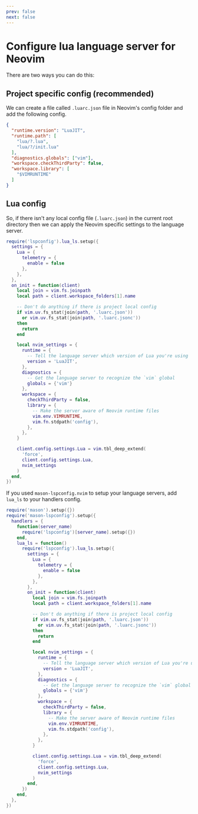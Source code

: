 ```yaml
---
prev: false
next: false
---
```


# Configure lua language server for Neovim

There are two ways you can do this:

## Project specific config (recommended)

We can create a file called `.luarc.json` file in Neovim's config folder and add the following config.

```json
{
  "runtime.version": "LuaJIT",
  "runtime.path": [
    "lua/?.lua",
    "lua/?/init.lua"
  ],
  "diagnostics.globals": ["vim"],
  "workspace.checkThirdParty": false,
  "workspace.library": [
    "$VIMRUNTIME"
  ]
}
```

## Lua config

So, if there isn't any local config file (`.luarc.json`) in the current root directory then we can apply the Neovim specific settings to the language server.

```lua
require('lspconfig').lua_ls.setup({
  settings = {
    Lua = {
      telemetry = {
        enable = false
      },
    },
  },
  on_init = function(client)
    local join = vim.fs.joinpath
    local path = client.workspace_folders[1].name

    -- Don't do anything if there is project local config
    if vim.uv.fs_stat(join(path, '.luarc.json')) 
      or vim.uv.fs_stat(join(path, '.luarc.jsonc'))
    then
      return
    end

    local nvim_settings = {
      runtime = {
        -- Tell the language server which version of Lua you're using
        version = 'LuaJIT',
      },
      diagnostics = {
        -- Get the language server to recognize the `vim` global
        globals = {'vim'}
      },
      workspace = {
        checkThirdParty = false,
        library = {
          -- Make the server aware of Neovim runtime files
          vim.env.VIMRUNTIME,
          vim.fn.stdpath('config'),
        },
      },
    }

    client.config.settings.Lua = vim.tbl_deep_extend(
      'force',
      client.config.settings.Lua,
      nvim_settings
    )
  end,
})
```

If you used `mason-lspconfig.nvim` to setup your language servers, add `lua_ls` to your handlers config.

```lua
require('mason').setup({})
require('mason-lspconfig').setup({
  handlers = {
    function(server_name)
      require('lspconfig')[server_name].setup({})
    end,
    lua_ls = function()
      require('lspconfig').lua_ls.setup({
        settings = {
          Lua = {
            telemetry = {
              enable = false
            },
          },
        },
        on_init = function(client)
          local join = vim.fs.joinpath
          local path = client.workspace_folders[1].name

          -- Don't do anything if there is project local config
          if vim.uv.fs_stat(join(path, '.luarc.json')) 
            or vim.uv.fs_stat(join(path, '.luarc.jsonc'))
          then
            return
          end

          local nvim_settings = {
            runtime = {
              -- Tell the language server which version of Lua you're using
              version = 'LuaJIT',
            },
            diagnostics = {
              -- Get the language server to recognize the `vim` global
              globals = {'vim'}
            },
            workspace = {
              checkThirdParty = false,
              library = {
                -- Make the server aware of Neovim runtime files
                vim.env.VIMRUNTIME,
                vim.fn.stdpath('config'),
              },
            },
          }

          client.config.settings.Lua = vim.tbl_deep_extend(
            'force',
            client.config.settings.Lua,
            nvim_settings
          )
        end,
      })
    end,
  },
})
```


